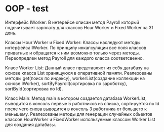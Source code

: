 # OOP - test

Интерфейс IWorker:
В интерейсе описан метод Payroll который подсчитывает зарплату для классов Hour Worker и Fixed Worker за 31 день.

Классы Hour Worker и Fixed Worker:
Классы наследуют методы интерфейса IWorker. По принципу инкапсуляции все поля классов приватные и обращатся к ним возможно только через методы. 
Переопредлен метод Payroll для каждого класса соответсвенно.

Класс Worker List:
Данный класс представляет из себя датабазу на основе класса List хранящуюся в оперативной памяти. Реалезованы методы get(поиск по индексу), workerList(создание коллекции на основе IWorker), sortByPayroll(сортировка по зароботку), sortById(сортировка по Id).

Класс Main:
Метод main в котором создается датабаза WorkerList, выводится в консоль первые 5 работников из списка, сортируется по Id после чего снова выводится в консоль 3 работника от большего к меньшему.
Реалезованы методы для генерации случайных обьектов классов HourWorker и FixedWorker используемые классом Worker List для создания датабазы.
